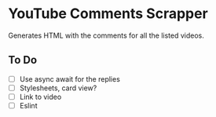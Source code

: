 # YouTube Comments Scrapper

Generates HTML with the comments for all the listed videos.

## To Do

- [ ] Use async await for the replies
- [ ] Stylesheets, card view?
- [ ] Link to video
- [ ] Eslint